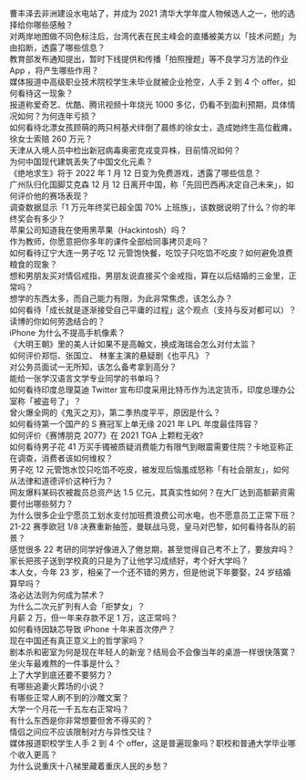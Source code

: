 曹丰泽去非洲建设水电站了，并成为 2021 清华大学年度人物候选人之一，他的选择给你哪些感触？  
对两岸地图做不同色标注后，台湾代表在民主峰会的直播被美方以「技术问题」为由掐断，透露了哪些信息？  
教育部发布通知提出，暂时下线提供和传播「拍照搜题」等不良学习方法的作业 App ，将产生哪些作用？  
媒体报道中高级职业技术院校学生未毕业就被企业抢空，人手 2 到 4 个 offer，如何看待这一现象？  
报道称爱奇艺、优酷、腾讯视频十年烧光 1000 多亿，仍看不到盈利预期，具体情况如何？为何连年亏损？  
如何看待北漂女孩顾萌的两只柯基犬绊倒了晨练的徐女士，造成她终生高位截瘫，徐女士索赔 260 万元？  
天津从入境人员中检出新冠病毒奥密克戎变异株，目前情况如何？  
为何中国现代建筑丢失了中国文化元素？  
《绝地求生》将于 2022 年 1 月 12 日变为免费游戏，透露了哪些信息？  
广州队归化国脚艾克森 12 月 12 日离开中国，称「先回巴西再决定自己未来」，如何评价他的赛场表现？  
调查数据显示「1 万元年终奖已超全国 70% 上班族」，该数据说明了什么？你的年终奖会有多少？  
苹果公司知道我在使用黑苹果（Hackintosh）吗？  
作为教师，你愿意把你多年的课件全部给同事拷贝走吗？  
如何看待辽宁大连一男子吃 12 元管饱快餐，吃饺子只吃馅不吃皮？如何避免浪费粮食的现象？  
想和男朋友买对情侣戒指，男朋友说直接买个金戒指，算在以后结婚的三金里，正常吗？  
想学的东西太多，而自己能力有限，为此非常焦虑，该怎么办？  
如何看待「成长就是逐渐接受自己平庸的过程」这个观点（支持与反对都可以）？  
读博的你如何劳逸结合的？  
iPhone 为什么不提高手机像素？  
《大明王朝》里的美人计如果不是高翰文，换成海瑞会怎么对付太监？  
如何评价郑恺、张国立、 林峯主演的悬疑剧《也平凡》？  
对公务员面试一无所知，该怎么备考拿到高分？  
能给一张学汉语言文学专业同学的书单吗？  
如何看待印度总理莫迪 Twitter 宣布印度采用比特币作为法定货币，印度总理办公室称「被盗号了」？  
曾火爆全网的《鬼灭之刃》，第二季热度平平，原因是什么？  
如何看待第一个国产的 S 赛冠军上单无缘 2021 年 LPL 年度最佳阵容？  
如何评价《赛博朋克 2077》在 2021 TGA 上颗粒无收?  
如何看待男子花 41 万买手镯被质疑消费能力有限气到眼震需要住院？卡地亚称正在调查，消费者该如何维权？  
男子吃 12 元管饱水饺只吃馅不吃皮，被发现后恼羞成怒称「有社会朋友」，如何从法律和道德评价这种行为？  
网友爆料某码农被裁员总资产达 1.5 亿元，其真实性如何？在大厂达到高额薪资需要付出哪些努力？  
为什么很多企业宁愿员工划水支付加班费浪费公司水电，也不愿意员工正常下班？  
21-22 赛季欧冠 1/8 决赛重新抽签，曼联战马竞，皇马对巴黎，如何看待各队的前景？  
感觉很多 22 考研的同学好像进入了倦怠期，甚至觉得自己考不上了，要放弃吗？  
家长把孩子送到学校真的只是为了让他学习成绩好，考个好大学吗？  
本人女，今年 23 岁，相亲了一个还不错的男方，但是他说下年要娶，24 岁结婚算早吗？  
洛必达法则为何成为禁术？  
为什么二次元扩列有人会「拒梦女」？  
月薪  2 万，但一年来存款不足 1 万，这正常吗？  
如何看待因缺芯导致 iPhone 十年来首次停产？  
现在中国还有真正意义上的哲学家吗？  
剧本杀和密室为何是现在年轻人的新宠？结局会不会像当年的桌游一样很快落寞？  
坐火车最难熬的一件事是什么？  
上了大学到底还要不要努力？  
有哪些追妻火葬场的小说？  
有哪些正常人刷不到的沙雕文案？  
大学一个月花一千五左右正常吗？  
有什么东西是你非常想要但舍不得买的？  
情侣之间应不应该限制对方与异性交往？  
媒体报道职校学生人手 2 到 4 个 offer，这是普遍现象吗？职校和普通大学毕业哪个收入更高？  
为什么说重庆十八梯里藏着重庆人民的乡愁？  

